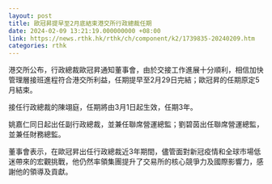 ```yaml
---
layout: post
title: 歐冠昇提早至2月底結束港交所行政總裁任期
date: 2024-02-09 13:21:19.000000000 +08:00
link: https://news.rthk.hk/rthk/ch/component/k2/1739835-20240209.htm
categories: rthk
---
```


港交所公布，行政總裁歐冠昇通知董事會，由於交接工作進展十分順利，相信加快管理層接班進程符合港交所利益，任期提早至2月29日完結；歐冠昇的任期原定5月結束。

接任行政總裁的陳翊庭，任期將由3月1日起生效，任期3年。

姚嘉仁同日起出任副行政總裁，並兼任聯席營運總監；劉碧茵出任聯席營運總監，並兼任財務總監。

董事會表示，在歐冠昇出任行政總裁近3年期間，儘管面對新冠疫情和全球市場低迷帶來的宏觀挑戰，他仍然率領集團提升了交易所的核心競爭力及國際影響力，感謝他的領導及貢獻。
